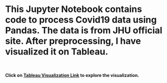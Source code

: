 # This Jupyter Notebook contains code to process Covid19 data using Pandas. The data is from JHU official site. After preprocessing, I have visualized it on Tableau.
<br/>

<b>Click on [Tableau Visualization Link](https://public.tableau.com/shared/6ZQJCGTDJ?:display_count=y&:origin=viz_share_link) to explore the visualization.</b>
